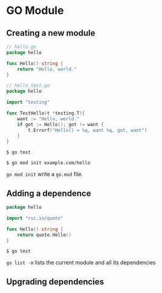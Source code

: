 # GO Module

## Creating a new module

```go
// hello.go
package hello

func Hello() string {
    return "Hello, world."
}
```



```go
// hello_test.go
package hello

import "testing"

func TestHello(t *testing.T){
    want := "Hello, world."
    if got := Hello(); got != want {
        t.Errorf("Hello() = %q, want %q, got, want")
    }
}
```

```shell
$ go test
```



```shell
$ go mod init example.com/hello
```

`go mod init` write a `go.mod` file. 

## Adding a dependence

```go
package hello

import "rsc.io/quote"

func Hello() string {
    return quote.Hello()
}
```

```shell
$ go test
```

`go list -m` lists the current module and all its dependencies

## Upgrading dependencies



